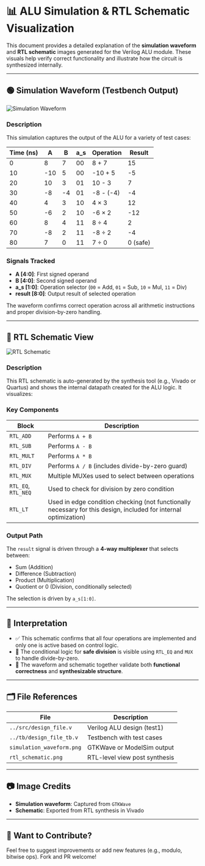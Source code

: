 # 📊 ALU Simulation & RTL Schematic Visualization

This document provides a detailed explanation of the **simulation waveform** and **RTL schematic** images generated for the Verilog ALU module. These visuals help verify correct functionality and illustrate how the circuit is synthesized internally.

---

## 🟢 Simulation Waveform (Testbench Output)

![Simulation Waveform](../path/to/simulation_waveform.png)

### Description

This simulation captures the output of the ALU for a variety of test cases:

| Time (ns) | A    | B    | a_s | Operation   | Result |
|-----------|------|------|-----|-------------|--------|
| 0         | 8    | 7    | 00  | 8 + 7       | 15     |
| 10        | -10  | 5    | 00  | -10 + 5     | -5     |
| 20        | 10   | 3    | 01  | 10 - 3      | 7      |
| 30        | -8   | -4   | 01  | -8 - (-4)   | -4     |
| 40        | 4    | 3    | 10  | 4 × 3       | 12     |
| 50        | -6   | 2    | 10  | -6 × 2      | -12    |
| 60        | 8    | 4    | 11  | 8 ÷ 4       | 2      |
| 70        | -8   | 2    | 11  | -8 ÷ 2      | -4     |
| 80        | 7    | 0    | 11  | 7 ÷ 0       | 0 (safe) |

### Signals Tracked

- **A [4:0]**: First signed operand
- **B [4:0]**: Second signed operand
- **a_s [1:0]**: Operation selector (`00` = Add, `01` = Sub, `10` = Mul, `11` = Div)
- **result [8:0]**: Output result of selected operation

The waveform confirms correct operation across all arithmetic instructions and proper division-by-zero handling.

---

## 🔩 RTL Schematic View

![RTL Schematic](../path/to/rtl_schematic.png)

### Description

This RTL schematic is auto-generated by the synthesis tool (e.g., Vivado or Quartus) and shows the internal datapath created for the ALU logic. It visualizes:

### Key Components

| Block         | Description |
|---------------|-------------|
| `RTL_ADD`     | Performs `A + B` |
| `RTL_SUB`     | Performs `A - B` |
| `RTL_MULT`    | Performs `A * B` |
| `RTL_DIV`     | Performs `A / B` (includes divide-by-zero guard) |
| `RTL_MUX`     | Multiple MUXes used to select between operations |
| `RTL_EQ`, `RTL_NEQ` | Used to check for division by zero condition |
| `RTL_LT`      | Used in edge condition checking (not functionally necessary for this design, included for internal optimization) |

### Output Path

The `result` signal is driven through a **4-way multiplexer** that selects between:
- Sum (Addition)
- Difference (Subtraction)
- Product (Multiplication)
- Quotient or 0 (Division, conditionally selected)

The selection is driven by `a_s[1:0]`.

---

## 🧠 Interpretation

- ✅ This schematic confirms that all four operations are implemented and only one is active based on control logic.
- 🔀 The conditional logic for **safe division** is visible using `RTL_EQ` and `MUX` to handle divide-by-zero.
- 🧩 The waveform and schematic together validate both **functional correctness** and **synthesizable structure**.

---

## 🗂️ File References

| File                        | Description                    |
|-----------------------------|--------------------------------|
| `../src/design_file.v`      | Verilog ALU design (test1)     |
| `../tb/design_file_tb.v`    | Testbench with test cases      |
| `simulation_waveform.png`   | GTKWave or ModelSim output     |
| `rtl_schematic.png`         | RTL-level view post synthesis  |

---

## 📷 Image Credits

- **Simulation waveform**: Captured from `GTKWave`
- **Schematic**: Exported from RTL synthesis in Vivado

---

## 💬 Want to Contribute?

Feel free to suggest improvements or add new features (e.g., modulo, bitwise ops). Fork and PR welcome!
